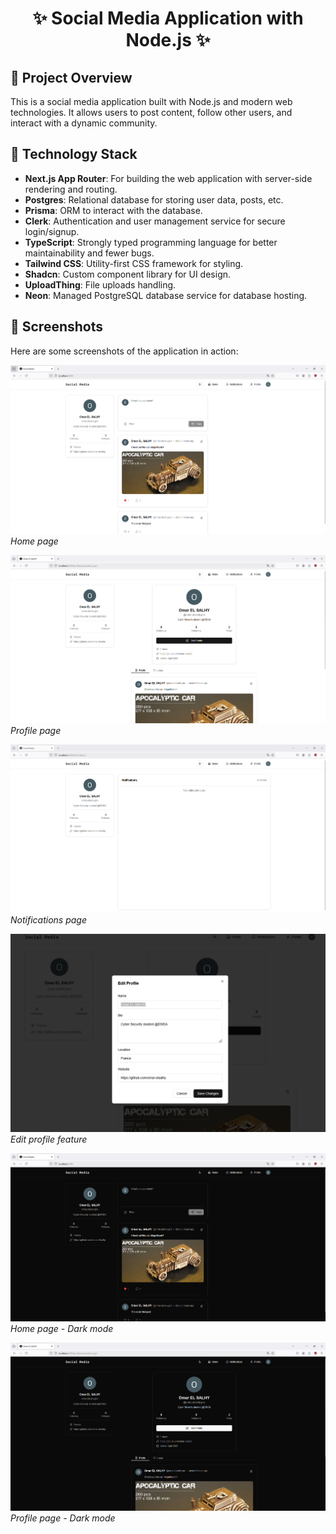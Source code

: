 <h1 align="center">✨ Social Media Application with Node.js ✨</h1>

## 📌 Project Overview

This is a social media application built with Node.js and modern web technologies. It allows users to post content, follow other users, and interact with a dynamic community.

## 🚀 Technology Stack

- **Next.js App Router**: For building the web application with server-side rendering and routing.
- **Postgres**: Relational database for storing user data, posts, etc.
- **Prisma**: ORM to interact with the database.
- **Clerk**: Authentication and user management service for secure login/signup.
- **TypeScript**: Strongly typed programming language for better maintainability and fewer bugs.
- **Tailwind CSS**: Utility-first CSS framework for styling.
- **Shadcn**: Custom component library for UI design.
- **UploadThing**: File uploads handling.
- **Neon**: Managed PostgreSQL database service for database hosting.

## 📸 Screenshots

Here are some screenshots of the application in action:

![Screenshot 1](public/Home-page.png)
*Home page*

![Screenshot 2](public/Profile-page.png)
*Profile page*

![Screenshot 3](public/Notifications-page.png)
*Notifications page*

![Screenshot 4](public/Edit-profile-feature.png)
*Edit profile feature*

![Screenshot 5](public/Dark-mode-home-page.png)
*Home page - Dark mode*

![Screenshot 6](public/Dark-mode-profile-page.png)
*Profile page - Dark mode*
